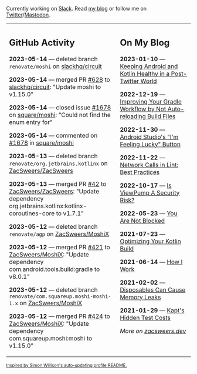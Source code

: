 Currently working on [Slack](https://slack.com/). Read [my blog](https://zacsweers.dev/) or follow me on [Twitter](https://twitter.com/ZacSweers)/[Mastodon](https://hachyderm.io/@ZacSweers).

<table><tr><td valign="top" width="60%">

## GitHub Activity
<!-- githubActivity starts -->
**2023-05-14** — deleted branch `renovate/moshi` on [slackhq/circuit](https://github.com/slackhq/circuit)

**2023-05-14** — merged PR [#628](https://github.com/slackhq/circuit/pull/628) to [slackhq/circuit](https://github.com/slackhq/circuit): "Update moshi to v1.15.0"

**2023-05-14** — closed issue [#1678](https://github.com/square/moshi/issues/1678) on [square/moshi](https://github.com/square/moshi): "Could not find the enum entry for"

**2023-05-14** — commented on [#1678](https://github.com/square/moshi/issues/1678#issuecomment-1546948294) in [square/moshi](https://github.com/square/moshi)

**2023-05-13** — deleted branch `renovate/org.jetbrains.kotlinx` on [ZacSweers/ZacSweers](https://github.com/ZacSweers/ZacSweers)

**2023-05-13** — merged PR [#42](https://github.com/ZacSweers/ZacSweers/pull/42) to [ZacSweers/ZacSweers](https://github.com/ZacSweers/ZacSweers): "Update dependency org.jetbrains.kotlinx:kotlinx-coroutines-core to v1.7.1"

**2023-05-12** — deleted branch `renovate/agp` on [ZacSweers/MoshiX](https://github.com/ZacSweers/MoshiX)

**2023-05-12** — merged PR [#421](https://github.com/ZacSweers/MoshiX/pull/421) to [ZacSweers/MoshiX](https://github.com/ZacSweers/MoshiX): "Update dependency com.android.tools.build:gradle to v8.0.1"

**2023-05-12** — deleted branch `renovate/com.squareup.moshi-moshi-1.x` on [ZacSweers/MoshiX](https://github.com/ZacSweers/MoshiX)

**2023-05-12** — merged PR [#424](https://github.com/ZacSweers/MoshiX/pull/424) to [ZacSweers/MoshiX](https://github.com/ZacSweers/MoshiX): "Update dependency com.squareup.moshi:moshi to v1.15.0"
<!-- githubActivity ends -->
</td><td valign="top" width="40%">

## On My Blog
<!-- blog starts -->
**2023-01-10** — [Keeping Android and Kotlin Healthy in a Post-Twitter World](https://www.zacsweers.dev/keeping-android-healthy/)

**2022-12-19** — [Improving Your Gradle Workflow by Not Auto-reloading Build Files](https://www.zacsweers.dev/improving-your-workflow-by-not-auto-reloading-build-files/)

**2022-11-30** — [Android Studio's "I'm Feeling Lucky" Button](https://www.zacsweers.dev/android-studios-im-feeling-lucky-button/)

**2022-11-22** — [Network Calls in Lint: Best Practices](https://www.zacsweers.dev/network-calls-in-lint-best-practices/)

**2022-10-17** — [Is ViewPump A Security Risk?](https://www.zacsweers.dev/is-viewpump-a-security-risk/)

**2022-05-23** — [You Are Not Blocked](https://www.zacsweers.dev/you-are-not-blocked/)

**2021-07-23** — [Optimizing Your Kotlin Build](https://www.zacsweers.dev/optimizing-your-kotlin-build/)

**2021-06-14** — [How I Work](https://www.zacsweers.dev/how-i-work/)

**2021-02-02** — [Disposables Can Cause Memory Leaks](https://www.zacsweers.dev/disposables-can-cause-memory-leaks/)

**2021-01-29** — [Kapt's Hidden Test Costs](https://www.zacsweers.dev/kapts-hidden-test-costs/)
<!-- blog ends -->
_More on [zacsweers.dev](https://zacsweers.dev/)_
</td></tr></table>

<sub><a href="https://simonwillison.net/2020/Jul/10/self-updating-profile-readme/">Inspired by Simon Willison's auto-updating profile README.</a></sub>